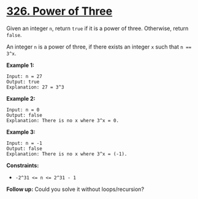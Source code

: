 # [326. Power of Three](https://leetcode.com/problems/power-of-three/description/)

Given an integer `n`, return `true` if it is a power of three. Otherwise, return `false`.

An integer `n` is a power of three, if there exists an integer `x` such that `n == 3^x`.

**Example 1:** 

```
Input: n = 27
Output: true
Explanation: 27 = 3^3
```

**Example 2:** 

```
Input: n = 0
Output: false
Explanation: There is no x where 3^x = 0.
```

**Example 3:** 

```
Input: n = -1
Output: false
Explanation: There is no x where 3^x = (-1).
```

**Constraints:** 

- `-2^31 <= n <= 2^31 - 1`

**Follow up:**  Could you solve it without loops/recursion?